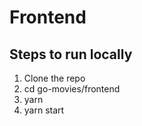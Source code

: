 # Frontend

## Steps to run locally

1. Clone the repo
2. cd go-movies/frontend
3. yarn
4. yarn start
